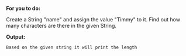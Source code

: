 
**For you to do:**

Create a String "name" and assign the value "Timmy" to it.
Find out how many characters are there in the given String.

**Output:**


```
Based on the given string it will print the length
```